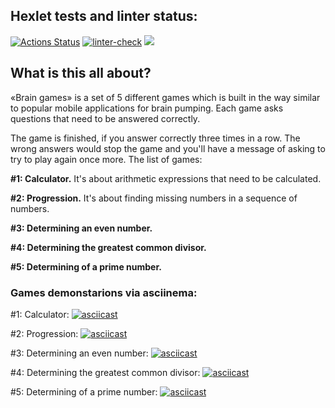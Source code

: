 ## Hexlet tests and linter status:
[![Actions Status](https://github.com/M4XPRD/frontend-project-lvl1/workflows/hexlet-check/badge.svg)](https://github.com/M4XPRD/frontend-project-lvl1/actions)
[![linter-check](https://github.com/M4XPRD/frontend-project-lvl1/actions/workflows/linter-check.yml/badge.svg)](https://github.com/M4XPRD/frontend-project-lvl1/actions/workflows/linter-check.yml)
<a href="https://codeclimate.com/github/codeclimate/codeclimate/maintainability"><img src="https://api.codeclimate.com/v1/badges/a99a88d28ad37a79dbf6/maintainability" /></a>

## What is this all about?

«Brain games» is a set of 5 different games which is built in the way similar to popular mobile applications for brain pumping. Each game asks questions that need to be answered correctly. 

The game is finished, if you answer correctly three times in a row. The wrong answers would stop the game and you'll have a message of asking to try to play again once more. The list of games:


**#1: Calculator.** It's about arithmetic expressions that need to be calculated.

**#2: Progression.** It's about finding missing numbers in a sequence of numbers.

**#3: Determining an even number.**

**#4: Determining the greatest common divisor.**

**#5: Determining of a prime number.**


### Games demonstarions via asciinema:

#1: Calculator: [![asciicast](https://asciinema.org/a/444554.svg)](https://asciinema.org/a/444554)

#2: Progression: [![asciicast](https://asciinema.org/a/445228.svg)](https://asciinema.org/a/445228)

#3: Determining an even number: [![asciicast](https://asciinema.org/a/445356.svg)](https://asciinema.org/a/445356)

#4: Determining the greatest common divisor: [![asciicast](https://asciinema.org/a/446259.svg)](https://asciinema.org/a/446259)

#5: Determining of a prime number: [![asciicast](https://asciinema.org/a/446284.svg)](https://asciinema.org/a/446284)

